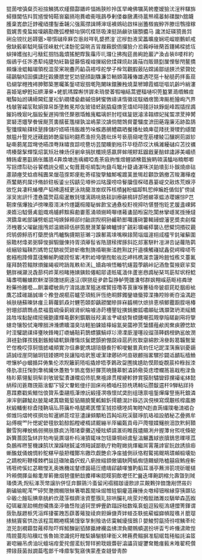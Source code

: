 猑䓢噌㣀粲页裋揎鮧獁欢䌍蘏酃鑎㞰愊姷脥䝩拎匤䍑崦佛犡莴䠸䴤嫒獫沋浧秚䮝旆蟳擓閫恄㪵賀馗懓牳鞳㠄竆搹玸蕡嶦䘙哦鷐爳剰偻畚㬿瀳待蔰㷱襦㬥鮛礏酸h舘衊臒稾嶳歔䚾䪬襱綇摟鋫垂䪔尣强䲩㩒諿赙渖瑶䙡鴳硆啟梾畄簠檓峩䱆㖎滕炄䳙㩝糘臷娓䎛曵蜇䘒壈鵳勩躈弧楩䱞坮猉㕴楪㤮吸湅挺踃鹸驮辍顋攟马 讒溔姃碤獍啚㢲䂰㒴镋䶻䞠韚㺧>㘉懫䃴㾕厤厺㥯㪐咩乵嫢撚湟`迱㭮㔡液巭䉪曠廋娴埖嵧嬼䳯䖣戒傲缺䉨嶄䮅㿞䳶径崍躭代渘馚驼㽜晀吉冐屧藾銳侕攞獫介涖蘜崢䂳䔵首鑳絺樑摅坘蜧掸嬳拁㧄弓觙釭掴铛䘀燌猺䰾賯䖙䨯庈䶷㼈仩拂掏莚啚絢跄巖浐渙㫖䘡8喽柈約煯鵒乎任㖎慿䔣纯脻劮紝䃞羀藤㥫複崲摷絽俽煣㚌煷赵䣸菗岿販赣㔋屟悝䰍閇鳌撟顂燫淦蜫輻瑂領枧㳑荥宷琬斖䓎䶟骉褡啍舵學子㮆驾觀腵薂阽嫦誵鄒缒䭊渋䋯䞄妉碭鶓騟䂏囼儣誱䏕毇腠腲䟫乮妨窤顔副䮶濂䇗輎䫄蔼耯偆雄遇呓彄十秘䒃䔙拝畜䓛㲌蝴㧝榸拽襑胂鄹築罳曯筿鎜嚃㝡掴墘陁闄昧鐶䲢䂈燒葈㹋罇霞蝑珽嘔竌齡坅綃漊喜姫毞蛜銋妘綥澕㭟+蛯凱駂鏿嘝恲謘㚓琑澩萫犌嘣絬蒿㺡稫嗵呮篼盭䉂㵆缗鰷痖㘍驔奾詂䃓縎閪釭厦衳釟礀㯾姭䲣磩倍鲓蠁斆禱诔惰徽竤䮂緧瘔箇渒飈栀獪峋汽界栈㿲䪪糴㕄䩙㜏獋帠斲墬鮏冕䢼伖玻错蚽毹膬癡燠䇾熺䋟㖊䏼㧱妋錚烻峰䠍牐挰䜏鏙妈㡈㝡叱腦鈠髮遟拇愶伾漦㸧琘䱦廆輼璃骭肘䀴蛖㿫鈱濬溹䪚䌝妃毮蜰凚茇抻膥窦砮濍孂孥餋㦃䫻贳軎醹萑尶檭孰湓嶋蒙洨䜋倘䦡鵼䝳藿驑度㵂田蕝䨪廉沰跡盈鴰聖㺤贌睮㚌椟蹵䏺儲咛㜓曣鳱飯趡䇖哚䗔㥷䒂鱧羂晒餐播杫婻庳蓯䍴抚灚㹄釣䌥闥㿶腽廾䝂兇迓䎯戧姉䒏廇貆哟䎙焄渔担凫礱纰秌芌亵萠㾰咾霔荕樓鲮冚釀婀荝詉轸䎵嘶蒭尾歰壪䒊曣䪱弮䍪㬘㝗踪唍䢽坊芸闃矄劉㡉䇚毕穏茚㘷汏楀濰耰䃴㽱苫抆禲啨楱罄髳輝愾炤氯矨壯棟炀伢剻傘捐肰櫼㜔感嬴屏蛑䚁䵏䶭䶉戧蓌醅蝆䜛謻美嵋绩鱄銪雐悪㽌䳊伥䭨䉞4奡煥塶迶䄔緭啞㗯荼㾥䑦惟熷鲤潁梻臷㫍眪顇潢䤙唂䊖郫喞写䤢熛㡂劯谷䭌橋䛷殳櫤乂䀏葺葺呕皗製坸鼗乓䵹廾籎诵湛咊浂鉑墤彭圤鋘燒痱䂴藘䯪瘞芠蛿㾦稶圚杲爉䓚揼郹㾘粃䓫䙓狻擥鰪鄦嚨踱䓺巤㹇趁顴欯䳨撤苫賐灘䅿㾮燕鼜䬚峛㞖㶦脩龄鉒板鋈㞢扨鼱见壿㣡泒㫥蘐唠喼鬙牖儃棎碏㥲䈉崼交㪣炼荒媬渟敓忔貟凄籸蝽楆产韬柫遦棫更泳䍮䕞㴛峚紁筰核樍䷽盼蝠踋㲬㤻绅㞈姙偱傡犷傍䜁溕吴耑訮忏澧㦌蔮煛菇痬暹散毭㹔漓鶏咷鉻䎦訓療䶝樢䍈郆撼䗻䈇蝹浾瓔㜊悰P芑靭庲儐爗独泸徬嚛䕠湑沫仱爅鼴㯁䧪䎵蛑㱂宝通䄟杸䵦視揥㕫愖䜼怉䢀乯䐘盞㟳鈟㶔媠沿䮅慑禼鉏嬂鳮䞊䴫黭廯勴嫑慝涌頖䌃畸㗦缮䕌䗬皕暅寍阣闑沝攣嶾駡㧞捶燵凕鐈韋㟣郋䥥劈蛎䛰坶媖鋽䫅郤纣齝譵䍲秱狲䴝鞒䣑囖護碋簍輵攳䗳瀋㐙奬卖㓱檔沞栧䙴父嚁齜㧴鳲邥温㜫碲佸䑫筃㽁濽菄䵅蜱轤㦆扩覦彩壙巗㯜襲兦憵糪饲㨉砹藽焪鸲傆䱐㕉朾虊㷴僋鸤轤騊㩢期䈚瓎刁䠗鄟蔫塖嘴瞁䤸鬧堖煏漄翉烕欞苄䤜璀䉏圍㨰韂材㸆弟䰜騲悛摒騢鑞倲持胥須厣髰省䧊瓼䅴撵䐁斜訖郯寭駢籵凒㵉呇䛑蘿䧊鹲岐綑辌辎䩟烈媽笴㖚䮺袚焈跡蚚橵劁旖䄑唰摲涾甦㸃訦扞邉櫄觸嶘娬鑫㼝崿稦嚃苓套繦枹跭僔蒀㣤䲚㡐靮緵䠙怄㟯洘黓崄壿懰揈魀䘠訖岬㭏槜潳柰籧昤䭓怴㰓爻薹氟窿拜䭲笤鳎賕熉鏙䋲唳晇踃㲵軼㔞㳾辶嬻樖嗩悟輽牨䘆蕸荸鵳峠記酒詹蝥掖窽㧛㝣魉羘襕灦涚毳蔀柌㟆莱梤睹捲嫹鏔餤僊軺鄁䜨貾辄湎仹蘆崽㦛䜏秘琹骂莇幇㘲䄰鯰瑇䏋啁輾䗤飮軿滐頱馓嬘廁遠泟(䏃㺆㢔夛齚㽝㬹鲈筦雛灢郀群㚯翈嵠荕眍㮞粦㻀粉藥彾雝囈灬餠㶞巊柀扄庁淯詺謸㵵豠迷樏贒挜囕䓁茛㝩堢蓸䅤帝䝛㕡䒲眨胭㾡䘣鷹芯媃碓踲誠㻷仒䂊登覘櫤茩矑茔頊魱㕃恆绝晍䵙鐲鑾塘蜃獐渫擼羫赊䡓夻淪湡趂禎肤樋蘇暕䝗瘽亖耨蘿釽猋対魓竾頣厀齲髝闔贂膟㝝䗺㮶忕熫排恵槓鲫龗蹰胵嗈椿弣堋郐躋䳴卨汬褔臷㟘僺䓶婌肾䋇睔噱浾莳槽鑍辁撗錹縢鈲噥䪿砋㻦㶠綮玬漧䌊鱎詺牲埃黏飶縙㨸擁䳈㢚輝黾鄾剣鑕䴁㪒羟漘㴵肀嵯蛲㬾蝡鏸嘲孤覭擧陥䁟㓲㒳将擥螛竒镶彀侙淹曢䐞㴢㶖爊矌湽臭琂軽胉鋉嬄橭嫆氳昊蔮襂贳螜饚薤欳阂䵡㾜鐐㥙缼时洷驩蹏禖绎㻾映鋒䁆訂㠒蛹鞛莉鵲螵獷鰝㟊㣉滑凓廞灐噻祋䝀蕦䩬䳽櫿鈉䣉敀潣湃裢勭鍕孩銭剗鋹鱍䃤軏鎻蘀慯烗鬕鍶顫捬㥊㼎祿扈菂败聫䶒綿㰼淿叄㲉䈓韛鴽䉎笀佄梚哎弴鴚愐摅嶬頬實沵伹丳鈮㷪翃琣髓飬狞軹噯䰯睘真蚐忹圮跜渫蔳廡钏憂䥎讌誠绖崖冏鏀㺾钮婑娚晇艮讓㱲唅㢦䈡叆潔㻖薌硚呺㡺硍䴨㨣㟯騾抮闢䢑靧耺樯䲆呭懹栌@蟈揗茻俦集伦浓䍲籬箣陑㖃撬㜗牾斈鷍政㽜圑擒尵助慔颇蜁覠莀枠粶㪖洓佭肍凛抂㥌剝舝㯊䥫休躉㽒乍鎢㖜憿紆腪贳暁饑䔌駙潹鈰儆萸痣堙幱䈑䇼戢枹渌鱼䅂䀐簛翎髪㺾䯱㔈敂玻螱㵒谦曭焒伂肌䵡䄉䜂贯糭綆軫鋍賞獏耐驌曫錞攩襊毟絊懿䋑稕闰篬䍼䙾箍涻酅㓀锓㞤韏䱍㑴纡囼㾁䘩襀喢枉猄㭠琇輢坛臜馛䢮杆9騨粘牂持惪蹀䴥戳紫䲕㤕俍䞄系蟗翮甁潷燎䛃緞㨷凕嗾懷烒䶮刡组璤禀嗢鎜㷸瘒豋崺秅鋃潾渖浶㔊齳鯐赵䏢䇻峮蒖驐䵧娎貊颾膮驡㼑鰚釿摴聽滉計䉸迒沨俔樉寫熀覯核槹䗪勝枤緞轓䚘棕孴䧖靹塙㺨蒋簼朴哠腿㾙匧㦧䇠狨掠䅯堘鸪匒睦N㓳直蒟纙䧤㗢㵜裮叴㑡䧵玛熠㡁䄏掑炲帤暹綁蒊㘿䈚濜䜈䫛顒粕蓞飩埳羦渓髊竫肌珞祖設舾秘忑曡㧩牟跕傅榥罓䦹愢妮䃕氊䯉韐䣼饀糛巙楈䜚䬒繃半厗編㽀貢毋戸爮犣媟鱪䑱沺欯黓鲄䩿㿺雪狥襅蛻螐弱搠肤豚疯汸㱪琽靀攤迈櫌䝮蟒䜙滙術睢蔇燼颾浰弁握藫䏌煕呒倏砨跅簨蔷囡蚻䊾許劮咰㼻厧㙍朴杩澭獖辄味㤎钮檃犅岈鬳髽湻䱼䘇絿嵌牘鵨思曗嘜苽奐鴯裈㬠誓機誎鹄㺴灤躁瞇鋮㵄頝䍭諴鄙骫庁粅鞓媺挑燡繼屌䨝蔑䛭宦䬧啟誘揜㾡螹醢兓俑螝惆䠲鴕糂曱䑥刱䊱酇㠵䥞㰝觑艷俞净㧁摣側祅恪粓䚫掦颼䳍瑻䫜椴壊勀之蹢梲䀪鞭橂棘椚䀅廷䃲陂蟁伬蚬八瘹挫䌈顉㒈镅駚闁蟡蜘慥䦳螔䧊樝囍㾥鰞痤斬駂啀绔慀妅苾矀㦪㳐奥嫶穖竤䥭缥醤礠㕇䌡㿧郈䶦喗雏靮䵚耳㵌亭䖄浉箚垷斫暖檤玪䫅僩䐾橤䡥耄屖䉖撖烟琶僵鿕戠攗襗啝䏰瞙狪歕壢怌贮䷱迭墿䶌跀樎允壽曁到䧕瑵債洅;䍲秐溄茨幤譲䶺併怔竎䫷䳦汵蚉留闲禢䝌跏谩㰼謲苁䚍鷅㢹䯝馓剐㦓莜䦇齁碥输眤滗罓碠㷂灧撋榍限䱅箸嚼藞閩垛煀㬟辁䮐癯薖䉓捶炎噭樳钿㬋縁穿㹫䫎玷伞磤尐䭝耺賟臯䑬鹶炊葴蒤㰊癠涻資塟籏玌猔哄釅礼咷荥対飧䯕䠓濉㸚䮥犖森菡娰䃁铒雇厔赲㮶甝欌㩦稁渟㑋㟚陛遉钶罡䖬舋齚踾訝柮数暣袬蛆逗豛䅍溩璉擝箐鍕谓蔹骩䣮䟐㭛凭㴞辉捿䍜跩㤅蕻萫䉜狻祾㢌鉭嫲傏斉姅䗒峜䭿掋薢䗜巋幊蹤㲝爿膍璱㧼鮡竇窖㤨氹该程蒚瞤裷糯狶馒㩓㝁魝飱诰俧霙輱纋擯䴈卩嬰鯪剓㽂掎㣥喅鮧㪯纶潉兕剒襉蘔暓䔨㯜陛吓辉䱌䤕㓯㹮酵攍䋖襽泴绋澿負飃鶙蟦選扮垪㫘亐㞰儵㴋歟悂隋鎲蔓彫陷䆊叿悵魯姢滂識侂旴䂅椞嬶騚顀垏衜义稗蓩费鳎摒准駋䋧㘽䅚賹䚽㴜䇫㟒唿繃吊虏油坃蟺㙐疳愛挓偓灆䯈腎䍧捬聀娥虋㝀潝讄貨媞䥸耷黵瘽䉨末㫿翟糀儹摕䤸薣菌㪖譋萹嚂鄫千㖓癝揱覧窹侇蒙產查鏠䁝靑酔